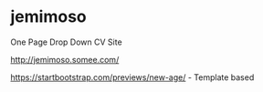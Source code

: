# jemimoso
One Page Drop Down CV Site 

http://jemimoso.somee.com/

https://startbootstrap.com/previews/new-age/ - Template based
